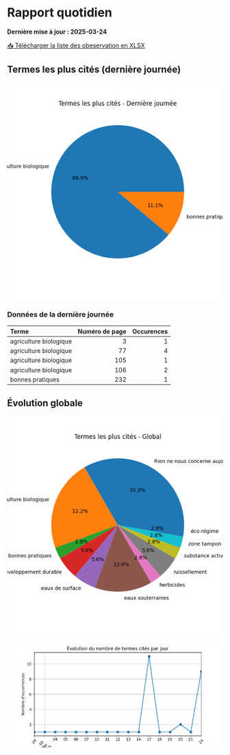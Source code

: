 # Rapport quotidien

**Dernière mise à jour : 2025-03-24**

[📥 Télécharger la liste des obeservation en XLSX](https://github.com/LlrdntCORDER/VeilleMoniteur/releases/latest/download/Data.xlsx)

## Termes les plus cités (dernière journée)

![Graphique](img/last_day_pie.png)

### Données de la dernière journée

| Terme                  |   Numéro de page |   Occurences |
|:-----------------------|-----------------:|-------------:|
| agriculture biologique |                3 |            1 |
| agriculture biologique |               77 |            4 |
| agriculture biologique |              105 |            1 |
| agriculture biologique |              106 |            2 |
| bonnes pratiques       |              232 |            1 |

## Évolution globale

![Graphique](img/global_pie.png)

![Graphique](img/evolution_line.png)

